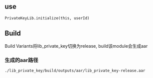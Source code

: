 ## use

`PrivateKeyLib.initialize(this, userId)`


## Build

Build Variants将lib_private_key切换为release, build该module会生成aar

### 生成的aar路径

`./lib_private_key/build/outputs/aar/lib_private_key-release.aar`